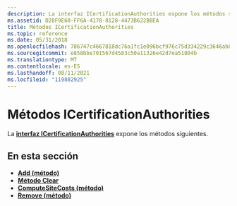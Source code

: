 ```yaml
---
description: La interfaz ICertificationAuthorities expone los métodos siguientes.
ms.assetid: D28F9E60-FF6A-4178-8128-4473B622BBEA
title: Métodos ICertificationAuthorities
ms.topic: reference
ms.date: 05/31/2018
ms.openlocfilehash: 786747c4667818dc76a1fc1e096bcf976c75d334229c3646ab82cc4b3e30d63c
ms.sourcegitcommit: e858bbe701567d4583c50a11326e42d7ea51804b
ms.translationtype: MT
ms.contentlocale: es-ES
ms.lasthandoff: 08/11/2021
ms.locfileid: "119882925"
---
```

# <a name="icertificationauthorities-methods"></a>Métodos ICertificationAuthorities

La [**interfaz ICertificationAuthorities**](/windows/desktop/api/Certenroll/nn-certenroll-icertificationauthorities) expone los métodos siguientes.

## <a name="in-this-section"></a>En esta sección

-   [**Add (método)**](/windows/desktop/api/Certenroll/nf-certenroll-icertificationauthorities-add)
-   [**Método Clear**](/windows/desktop/api/Certenroll/nf-certenroll-icertificationauthorities-clear)
-   [**ComputeSiteCosts (método)**](/windows/desktop/api/Certenroll/nf-certenroll-icertificationauthorities-computesitecosts)
-   [**Remove (método)**](/windows/desktop/api/Certenroll/nf-certenroll-icertificationauthorities-remove)

 

 




